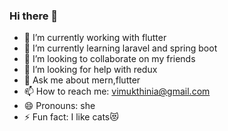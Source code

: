 ### Hi there 👋

- 🔭 I’m currently working with flutter
- 🌱 I’m currently learning laravel and spring boot
- 👯 I’m looking to collaborate on my friends
- 🤔 I’m looking for help with redux
- 💬 Ask me about mern,flutter
- 📫 How to reach me: vimukthinia@gmail.com
- 😄 Pronouns: she
- ⚡ Fun fact: I like cats😻
